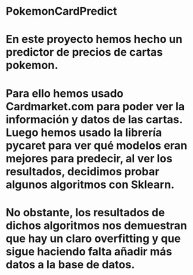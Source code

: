 # PokemonCardPredict

# En este proyecto hemos hecho un predictor de precios de cartas pokemon.
# Para ello hemos usado Cardmarket.com para poder ver la información y datos de las cartas. Luego hemos usado la librería pycaret para ver qué modelos eran mejores para predecir, al ver los resultados, decidimos probar algunos algoritmos con Sklearn.
# No obstante, los resultados de dichos algoritmos nos demuestran que hay un claro overfitting y que sigue haciendo falta añadir más datos a la base de datos.
